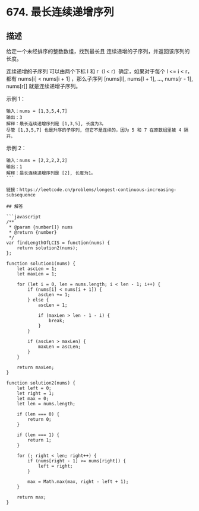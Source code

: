 # 674. 最长连续递增序列

## 描述

给定一个未经排序的整数数组，找到最长且 连续递增的子序列，并返回该序列的长度。

连续递增的子序列 可以由两个下标 l 和 r（l < r）确定，如果对于每个 l <= i < r，都有 nums[i] < nums[i + 1] ，那么子序列 [nums[l], nums[l + 1], ..., nums[r - 1], nums[r]] 就是连续递增子序列。


示例 1：

```text
输入：nums = [1,3,5,4,7]
输出：3
解释：最长连续递增序列是 [1,3,5], 长度为3。
尽管 [1,3,5,7] 也是升序的子序列, 但它不是连续的，因为 5 和 7 在原数组里被 4 隔开。 
```

示例 2：

```text
输入：nums = [2,2,2,2,2]
输出：1
解释：最长连续递增序列是 [2], 长度为1。
``` 

链接：https://leetcode.cn/problems/longest-continuous-increasing-subsequence

## 解答

```javascript
/**
 * @param {number[]} nums
 * @return {number}
 */
var findLengthOfLCIS = function(nums) {
    return solution2(nums);
};

function solution1(nums) {
    let ascLen = 1;
    let maxLen = 1;

    for (let i = 0, len = nums.length; i < len - 1; i++) {
        if (nums[i] < nums[i + 1]) {
            ascLen += 1;
        } else {
            ascLen = 1;

            if (maxLen > len - 1 - i) {
                break;
            }
        }

        if (ascLen > maxLen) {
            maxLen = ascLen;
        }
    }

    return maxLen;
}

function solution2(nums) {
    let left = 0;
    let right = 1;
    let max = 0;
    let len = nums.length;

    if (len === 0) {
        return 0;
    }

    if (len === 1) {
        return 1;
    }

    for (; right < len; right++) {
        if (nums[right - 1] >= nums[right]) {
            left = right;
        }

        max = Math.max(max, right - left + 1);
    }

    return max;
}
```